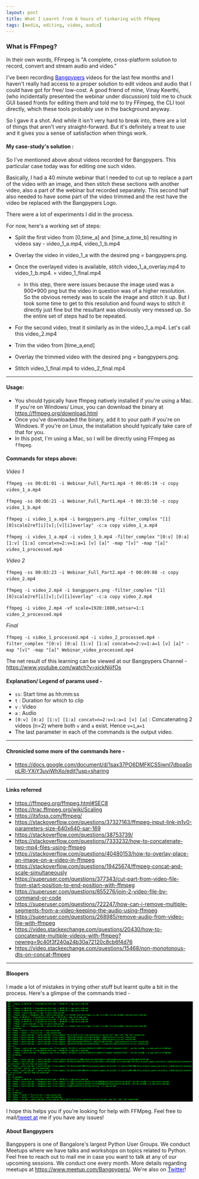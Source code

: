 ```yaml
---
layout: post
title: What I Learnt from 6 hours of tinkering with FFmpeg
tags: [media, editing, video, audio]
---
```


### What is FFmpeg?

In their own words, FFmpeg is "A complete, cross-platform solution to record, convert and stream audio and video."

I've been recording <a href="http://bangalore.python.org.in/" style="color:blue">Bangpypers</a> videos for the last few months and I haven't really had access to a proper solution to edit videos and audio that I could have got for free/ low-cost. A good friend of mine, Vinay Keerthi, (who incidentally presented the webinar under discussion) told me to chuck GUI based fronts for editing them and told me to try FFmpeg, the CLI tool directly, which these tools probably use in the background anyway. 

So I gave it a shot. 
And while it isn't very hard to break into, there are a lot of things that aren't very straight-forward. But it's definitely a treat to use and it gives you a sense of satisfaction when things work. 

#### My case-study's solution : 

So I've mentioned above about videos recorded for Bangpypers. This particular case today was for editing one such video. 

Basically, I had a 40 minute webinar that I needed to cut up to replace a part of the video with an image, and then stitch these sections with another video, also a part of the webinar but recorded separately. This second half also needed to have some part of the video trimmed and the rest have the video be replaced with the Bangpypers Logo. 

There were a lot of experiments I did in the process. 

For now, here's a working set of steps: 

- Split the first video from [0,time_a] and [time_a,time_b] resulting in videos say -  video_1_a.mp4, video_1_b.mp4
- Overlay the video in video_1_a with the desired png = bangpypers.png.
- Once the overlayed video is available, stitch video_1_a_overlay.mp4 to video_1_b.mp4. = video_1_final.mp4
    - In this step, there were issues because the image used was a 900*900 png but the video in question was of a higher resolution. So the obvious remedy was to scale the image and stitch it up. But I took some time to get to this resolution and found ways to stitch it directly just fine but the resultant was obviously very messed up. So the entire set of steps had to be repeated. 

- For the second video, treat it similarly as in the video_1_a.mp4. Let's call this video_2.mp4
- Trim the video from [time_a,end]
- Overlay the trimmed video with the desired png = bangpypers.png.
- Stitch video_1_final.mp4 to video_2_final.mp4

---- 
#### Usage: 

- You should typically have ffmpeg natively installed if you're using a Mac. If you're on Windows/ Linux, you can download the binary at <a href="https://ffmpeg.org/download.html" style="color:blue">https://ffmpeg.org/download.html</a>
- Once you've downloaded the binary, add it to your path if you're on Windows. If you're on Linux, the installation should typically take care of that for you. 
- In this post, I'm using a Mac, so I will be directly using FFmpeg as `ffmpeg`.

#### Commands for steps above: 

*Video 1*

`ffmpeg -ss 00:01:01 -i Webinar_Full_Part1.mp4 -t 00:05:19 -c copy video_1_a.mp4`

`ffmpeg -ss 00:06:21 -i Webinar_Full_Part1.mp4 -t 00:33:50 -c copy video_1_b.mp4`

`ffmpeg -i video_1_a.mp4 -i bangpypers.png -filter_complex "[1][0]scale2ref[i][v];[v][i]overlay" -c:a copy video_1_a.mp4`

`ffmpeg -i video_1_a.mp4 -i video_1_b.mp4 -filter_complex "[0:v] [0:a] [1:v] [1:a] concat=n=2:v=1:a=1 [v] [a]" -map "[v]" -map "[a]" video_1_processed.mp4`

*Video 2*

`ffmpeg -ss 00:03:23 -i Webinar_Full_Part2.mp4 -t 00:09:08 -c copy video_2.mp4`

`ffmpeg -i video_2.mp4 -i bangpypers.png -filter_complex "[1][0]scale2ref[i][v];[v][i]overlay" -c:a copy video_2.mp4`

`ffmpeg -i video_2.mp4 -vf scale=1920:1080,setsar=1:1 video_2_processed.mp4`

*Final*

`ffmpeg -i video_1_processed.mp4 -i video_2_processed.mp4 -filter_complex "[0:v] [0:a] [1:v] [1:a] concat=n=2:v=1:a=1 [v] [a]" -map "[v]" -map "[a]" Webinar_video_processed.mp4`

The net result of this learning can be viewed at our Bangpypers Channel - 
<a href="https://www.youtube.com/watch?v=xickNijifOs" style="color:blue">https://www.youtube.com/watch?v=xickNijifOs</a>

#### Explanation/ Legend of params used - 

- `ss`: Start time as hh:mm:ss
- `t` : Duration for which to clip
- `v` : Video
- `a` : Audio
- `[0:v] [0:a] [1:v] [1:a] concat=n=2:v=1:a=1 [v] [a]` : Concatenating 2 videos (n=2) where both `v` and `a` exist. Hence `v=1`,`a=1`
- The last parameter in each of the commands is the output video. 

----

#### Chronicled some more of the commands here - 

- <a href="https://docs.google.com/document/d/1sax37PO6DMFKCS5iwnl7dboaSnpLRl-YXiY3uyiWhXo/edit?usp=sharing" style="color:blue">https://docs.google.com/document/d/1sax37PO6DMFKCS5iwnl7dboaSnpLRl-YXiY3uyiWhXo/edit?usp=sharing</a>

----


#### Links referred
- <a href="https://ffmpeg.org/ffmpeg.html#SEC8" style="color:blue">https://ffmpeg.org/ffmpeg.html#SEC8</a>
- <a href="https://trac.ffmpeg.org/wiki/Scaling" style="color:blue">https://trac.ffmpeg.org/wiki/Scaling</a>
- <a href="https://itsfoss.com/ffmpeg/" style="color:blue">https://itsfoss.com/ffmpeg/</a>
- <a href="https://stackoverflow.com/questions/37327163/ffmpeg-input-link-in1v0-parameters-size-640x640-sar-169-do-not-match-the#" style="color:blue">https://stackoverflow.com/questions/37327163/ffmpeg-input-link-in1v0-parameters-size-640x640-sar-169</a>
- <a href="https://stackoverflow.com/questions/38753739/ffmpeg-overlay-a-png-image-on-a-video-with-custom-transparency" style="color:blue">https://stackoverflow.com/questions/38753739/</a>
- <a href="https://stackoverflow.com/questions/7333232/how-to-concatenate-two-mp4-files-using-ffmpeg" style="color:blue">https://stackoverflow.com/questions/7333232/how-to-concatenate-two-mp4-files-using-ffmpeg</a>
- <a href="https://stackoverflow.com/questions/40480153/how-to-overlay-place-an-image-on-a-video-in-ffmpeg" style="color:blue">https://stackoverflow.com/questions/40480153/how-to-overlay-place-an-image-on-a-video-in-ffmpeg</a>
- <a href="https://stackoverflow.com/questions/19425674/ffmpeg-concat-and-scale-simultaneously" style="color:blue">https://stackoverflow.com/questions/19425674/ffmpeg-concat-and-scale-simultaneously</a>
- <a href="https://superuser.com/questions/377343/cut-part-from-video-file-from-start-position-to-end-position-with-ffmpeg" style="color:blue">https://superuser.com/questions/377343/cut-part-from-video-file-from-start-position-to-end-position-with-ffmpeg</a>
- <a href="https://superuser.com/questions/855276/join-2-video-file-by-command-or-code" style="color:blue">https://superuser.com/questions/855276/join-2-video-file-by-command-or-code</a>
- <a href="https://superuser.com/questions/722247/how-can-i-remove-multiple-segments-from-a-video-keeping-the-audio-using-ffmpeg" style="color:blue">https://superuser.com/questions/722247/how-can-i-remove-multiple-segments-from-a-video-keeping-the-audio-using-ffmpeg</a>
- <a href="https://superuser.com/questions/268985/remove-audio-from-video-file-with-ffmpeg" style="color:blue">https://superuser.com/questions/268985/remove-audio-from-video-file-with-ffmpeg</a>
- <a href="https://video.stackexchange.com/questions/20430/how-to-concatenate-multiple-videos-with-ffmpeg?newreg=9c40f3f240a24b30a72120c8cb6f4d76" style="color:blue">https://video.stackexchange.com/questions/20430/how-to-concatenate-multiple-videos-with-ffmpeg?newreg=9c40f3f240a24b30a72120c8cb6f4d76</a>
- <a href="https://video.stackexchange.com/questions/15468/non-monotonous-dts-on-concat-ffmpeg" style="color:blue">https://video.stackexchange.com/questions/15468/non-monotonous-dts-on-concat-ffmpeg</a>

----

#### Bloopers

I made a lot of mistakes in trying other stuff but learnt quite a bit in the process. Here's a glimpse of the commands tried -

![ffmpeg](../img/tech/ffmpeg_bloopers.png)

I hope this helps you if you're looking for help with FFMpeg. Feel free to mail/<a href="https://twitter.com/abhicantdraw" style="color:blue">tweet at</a>  me if you have any issues!

#### About Bangpypers

Bangpypers is one of Bangalore's largest Python User Groups. We conduct Meetups where we have talks and workshops on topics related to Python. Feel free to reach out to mail me in case you want to talk at any of our upcoming sessions. We conduct one every month. More details regarding meetups at <a href="https://www.meetup.com/Bangpypers/" style="color:blue">https://www.meetup.com/Bangpypers/</a>. We're also on <a href="https://twitter.com/__bangpypers__" style="color:blue">Twitter<a>!